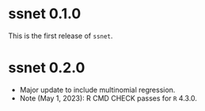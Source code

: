 
<!-- NEWS.md is generated from NEWS.Rmd. Please edit that file -->

# ssnet 0.1.0

This is the first release of `ssnet`.

# ssnet 0.2.0

- Major update to include multinomial regression.
- Note (May 1, 2023): R CMD CHECK passes for `R` 4.3.0.
